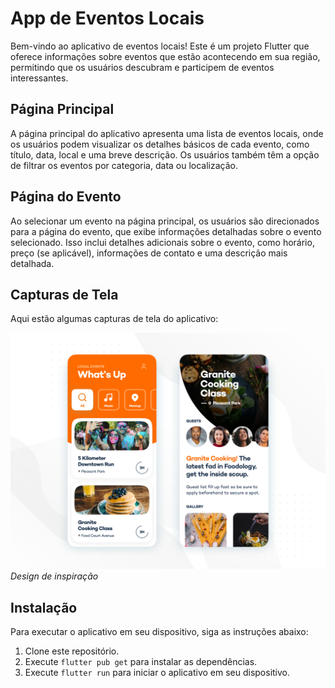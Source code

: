# App de Eventos Locais

Bem-vindo ao aplicativo de eventos locais! Este é um projeto Flutter que oferece informações sobre eventos que estão acontecendo em sua região, permitindo que os usuários descubram e participem de eventos interessantes.

## Página Principal

A página principal do aplicativo apresenta uma lista de eventos locais, onde os usuários podem visualizar os detalhes básicos de cada evento, como título, data, local e uma breve descrição. Os usuários também têm a opção de filtrar os eventos por categoria, data ou localização.

## Página do Evento

Ao selecionar um evento na página principal, os usuários são direcionados para a página do evento, que exibe informações detalhadas sobre o evento selecionado. Isso inclui detalhes adicionais sobre o evento, como horário, preço (se aplicável), informações de contato e uma descrição mais detalhada.

## Capturas de Tela

Aqui estão algumas capturas de tela do aplicativo:

![Design](assets/design.png)
*Design de inspiração*


## Instalação

Para executar o aplicativo em seu dispositivo, siga as instruções abaixo:

1. Clone este repositório.
2. Execute `flutter pub get` para instalar as dependências.
3. Execute `flutter run` para iniciar o aplicativo em seu dispositivo.